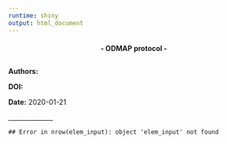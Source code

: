 ```yaml
---
runtime: shiny
output: html_document
---
```




<h4><center> - ODMAP protocol - </center></h4><h2><center></center></h2><p><b>Authors:</b> </p><p><b>DOI:</b> </p><p><b>Date:</b> 2020-01-21</p>
______________

```
## Error in nrow(elem_input): object 'elem_input' not found
```

